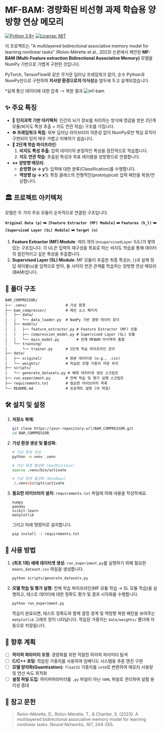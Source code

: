 # MF-BAM: 경량화된 비선형 과제 학습용 양방향 연상 메모리
[![Python 3.9+](https://img.shields.io/badge/python-3.9+-blue.svg)](https://www.python.org/downloads/release/python-390/)
[![License: MIT](https://img.shields.io/badge/License-MIT-yellow.svg)](https://opensource.org/licenses/MIT)

이 프로젝트는 "A multilayered bidirectional associative memory model for learning nonlinear tasks" (Rolon-Mérette et al., 2023) 논문에서 제안된 **MF-BAM (Multi-Feature extraction Bidirectional Associative Memory)** 모델을 NumPy 기반으로 가볍게 구현한 것입니다.

PyTorch, TensorFlow와 같은 무거운 딥러닝 프레임워크 없이, 순수 Python과 NumPy만으로 구현하여 **저사양 환경으로의 이식성**을 염두에 두고 설계되었습니다.


*실제 통신 데이터에 대한 압축 -> 복원 결과
![mf-bam](https://github.com/user-attachments/assets/796362f7-0a21-48e4-80d3-2db3a0ebab51)



## ✨ 주요 특징

- **🧠 인지과학 기반 아키텍처**: 인간의 뇌가 정보를 처리하는 방식에 영감을 받은 2단계 모듈(비지도 특성 추출 + 지도 연관 학습) 구조를 가집니다.
- **⚙️ 프레임워크 독립**: 외부 딥러닝 라이브러리 의존성 없이 NumPy로만 핵심 로직이 구현되어 있어 매우 가볍고 이해하기 쉽습니다.
- **🚀 2단계 학습 파이프라인**:
  1. **비지도 특성 추출**: 입력 데이터의 본질적인 특성을 점진적으로 학습합니다.
  2. **지도 연관 학습**: 추출된 특성과 목표 레이블을 양방향으로 연결합니다.
- **↔️ 양방향 메모리**:
  - **순방향 (x → y')**: 입력에 대한 분류(Classification)를 수행합니다.
  - **역방향 (y → x')**: 특정 클래스의 전형적인(prototypical) 입력 패턴을 복원/연상합니다.

## 🏛️ 프로젝트 아키텍처

모델은 두 가지 주요 모듈이 순차적으로 연결된 구조입니다.

**`Original Data (p)`** ➡️ **`[Feature Extractor (MF) Module]`** ➡️ **`Features (h_l)`** ➡️ **`[Supervised Layer (SL) Module]`** ➡️ **`Target (o)`**

1. **Feature Extractor (MF) Module**: 여러 개의 `UnsupervisedLayer` (UL)가 쌓여있는 구조입니다. 각 UL은 입력의 재구성을 목표로 하는 비지도 학습을 통해 데이터의 점진적이고 깊은 특성을 추출합니다.
2. **Supervised Layer (SL) Module**: MF 모듈이 추출한 최종 특성(`h_l`)과 실제 정답 레이블(`o`)을 입력으로 받아, 둘 사이의 연관 관계를 학습하는 양방향 연상 메모리(BAM)입니다.

## 📁 폴더 구조

```
BAM_COMPRESSOR/
├── .venv/                  # 가상 환경
├── bam_compressor/         # 메인 소스 패키지
│   ├── data/
│   │   └── data_loader.py  # NumPy 기반 경량 데이터 로더
│   ├── models/
│   │   ├── feature_extractor.py # Feature Extractor (MF) 모듈
│   │   ├── compression_model.py # Supervised Layer (SL) 모듈
│   │   └── main_model.py        # 전체 MFBAM 아키텍처 통합
│   └── training/
│       └── trainer.py      # 2단계 학습 파이프라인 관리
├── data/
│   ├── original/           # 원본 데이터셋 (e.g., .csv)
│   └── weights/            # 학습된 모델 가중치 저장 위치
├── scripts/
│   └── generate_datasets.py # 예제 데이터셋 생성 스크립트
├── run_experiment.py       # 전체 학습 및 평가 실행 스크립트
├── requirements.txt        # 필요한 라이브러리 목록
└── README.md               # 프로젝트 설명 (이 파일)
```

## 🛠️ 설치 및 설정

1. **저장소 복제:**
   ```bash
   git clone https://your-repository-url/BAM_COMPRESSOR.git
   cd BAM_COMPRESSOR
   ```

2. **가상 환경 생성 및 활성화:**
   ```bash
   # 가상 환경 생성
   python -m venv .venv

   # 가상 환경 활성화 (macOS/Linux)
   source .venv/bin/activate

   # 가상 환경 활성화 (Windows)
   .\.venv\Scripts\activate
   ```

3. **필요한 라이브러리 설치:**
   `requirements.txt` 파일에 아래 내용을 작성하세요.
   ```
   numpy
   pandas
   scikit-learn
   matplotlib
   ```
   그리고 아래 명령어로 설치합니다.
   ```bash
   pip install -r requirements.txt
   ```

## 🚀 사용 방법

1. **(최초 1회) 예제 데이터셋 생성:**
   `run_experiment.py`를 실행하기 위해 필요한 `moons_dataset.csv` 파일을 생성합니다.
   ```bash
   python scripts/generate_datasets.py
   ```

2. **모델 학습 및 평가 실행:**
   전체 학습 파이프라인(MF 모듈 학습 → SL 모듈 학습)을 실행하고, 테스트 데이터에 대한 정확도 평가 및 결과 시각화를 수행합니다.
   ```bash
   python run_experiment.py
   ```
   학습이 완료되면, 테스트 정확도와 함께 결정 경계 및 역방향 복원 패턴을 보여주는 `matplotlib` 그래프 창이 나타납니다. 학습된 가중치는 `data/weights/` 폴더에 자동으로 저장됩니다.

## 🔮 향후 계획

- [ ] **하이퍼 파라미터 조정**: 경량화를 위한 적절한 하이퍼 파라미터 탐색 
- [ ] **C/C++ 포팅**: 학습된 가중치를 사용하여 임베디드 시스템용 추론 엔진 구현
- [ ] **모델 양자화(Quantization)**: `float32` 가중치를 `int8`로 변환하여 메모리 사용량 및 연산 속도 최적화
- [ ] **설정 파일 도입**: 하이퍼파라미터를 `.py` 파일이 아닌 `YAML` 파일로 관리하여 실험 용이성 증대

## 📜 참고 문헌

> Rolon-Mérette, D., Rolon-Mérette, T., & Chartier, S. (2023). A multilayered bidirectional associative memory model for learning nonlinear tasks. *Neural Networks, 167*, 244-265.
